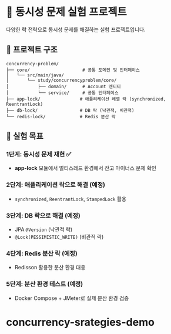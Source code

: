 # 🔄 동시성 문제 실험 프로젝트

다양한 락 전략으로 동시성 문제를 해결하는 실험 프로젝트입니다.

## 📁 프로젝트 구조

```
concurrency-problem/
├── core/                    # 공통 도메인 및 인터페이스
│   └── src/main/java/
│       └── study/concurrencyproblem/core/
│           ├── domain/      # Account 엔티티
│           └── service/     # 공통 인터페이스
├── app-lock/               # 애플리케이션 레벨 락 (synchronized, ReentrantLock)
├── db-lock/                # DB 락 (낙관적, 비관적)
└── redis-lock/             # Redis 분산 락
```

## 🎯 실험 목표

### 1단계: 동시성 문제 재현 ✅
- **app-lock** 모듈에서 멀티스레드 환경에서 잔고 마이너스 문제 확인

### 2단계: 애플리케이션 락으로 해결 (예정)
- `synchronized`, `ReentrantLock`, `StampedLock` 활용

### 3단계: DB 락으로 해결 (예정)  
- JPA `@Version` (낙관적 락)
- `@Lock(PESSIMISTIC_WRITE)` (비관적 락)

### 4단계: Redis 분산 락 (예정)
- Redisson 활용한 분산 환경 대응

### 5단계: 분산 환경 테스트 (예정)
- Docker Compose + JMeter로 실제 분산 환경 검증

# concurrency-srategies-demo
